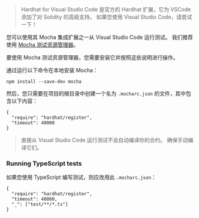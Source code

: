 > Hardhat for Visual Studio Code 是官方的 Hardhat 扩展，它为 VSCode 添加了对 Solidity 的高级支持。 如果您使用 Visual Studio Code，请尝试一下！

您可以使用其 Mocha 集成扩展之一从 Visual Studio Code 运行测试。 我们推荐使用 [Mocha 测试资源管理器](https://marketplace.visualstudio.com/items?itemName=hbenl.vscode-mocha-test-adapter)。

要使用 Mocha 测试资源管理器，您需要安装它并按照这些说明进行操作。

通过运行以下命令在本地安装 Mocha：
```
npm install --save-dev mocha
```
然后，您只需要在项目的根目录中创建一个名为 `.mocharc.json` 的文件，其中包含以下内容：
```
{
  "require": "hardhat/register",
  "timeout": 40000
}
```
> 直接从 Visual Studio Code 运行测试不会自动编译你的合约。 确保手动编译它们。

### Running TypeScript tests
如果您使用 TypeScript 编写测试，则应改用此 `.mocharc.json`：
```
{
  "require": "hardhat/register",
  "timeout": 40000,
  "_": ["test/**/*.ts"]
}
```